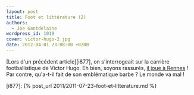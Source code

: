```yaml
---
layout: post
title: Foot et littérature (2)
authors:
  - Joe Gantdelaine
wordpress_id: 1019
cover: victor-hugo-2.jpg
date: 2012-04-01 23:08:00 +0200
---
```


[Lors d'un précédent article][i877], on s'interrogeait sur la carrière
footballistique de Victor Hugo. Eh bien, soyons rassurés, [il joue à Rennes][1]
! Par contre, qu'a-t-il fait de son emblématique barbe ? Le monde va mal !

[1]: https://www.lequipe.fr/Football/FootballFicheJoueur20726.html

[i877]: {% post_url 2011/2011-07-23-foot-et-litterature.md %}
